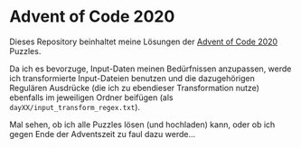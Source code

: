 # Advent of Code 2020 #

Dieses Repository beinhaltet meine Lösungen der [Advent of Code 2020](https://adventofcode.com/2020) Puzzles.

Da ich es bevorzuge, Input-Daten meinen Bedürfnissen anzupassen, werde ich transformierte Input-Dateien benutzen und die dazugehörigen Regulären Ausdrücke (die ich zu ebendieser Transformation nutze) ebenfalls im jeweiligen Ordner beifügen (als `dayXX/input_transform_regex.txt`).

Mal sehen, ob ich alle Puzzles lösen (und hochladen) kann, oder ob ich gegen Ende der Adventszeit zu faul dazu werde...